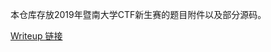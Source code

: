 本仓库存放2019年暨南大学CTF新生赛的题目附件以及部分源码。

[Writeup 链接](http://blog.leanote.com/post/xp0int/2019%E6%9A%A8%E5%8D%97%E5%A4%A7%E5%AD%A6-%E5%8D%8E%E4%B8%BA%E6%9D%AF-%E7%BD%91%E7%BB%9C%E5%AE%89%E5%85%A8%E5%A4%A7%E8%B5%9BWriteup)
